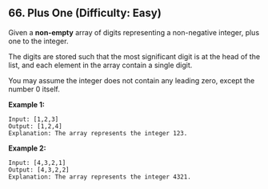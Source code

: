 ## 66. Plus One (Difficulty: Easy)

Given a **non-empty** array of digits representing a non-negative integer, plus one to the integer.

The digits are stored such that the most significant digit is at the head of the list, and each element in the array contain a single digit.

You may assume the integer does not contain any leading zero, except the number 0 itself.

**Example 1:**
```
Input: [1,2,3]
Output: [1,2,4]
Explanation: The array represents the integer 123.
```

**Example 2:**
```
Input: [4,3,2,1]
Output: [4,3,2,2]
Explanation: The array represents the integer 4321.
```

